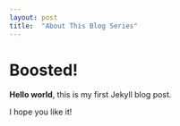 ```yaml
---
layout: post
title:  "About This Blog Series"
---
```


# Boosted!

**Hello world**, this is my first Jekyll blog post.

I hope you like it!
